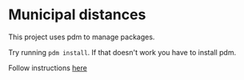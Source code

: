 # Municipal distances

This project uses pdm to manage packages. 

Try running `pdm install`. If that doesn't work you have to install pdm. 

Follow instructions [here](https://pdm-project.org/en/latest/#__tabbed_1_1)